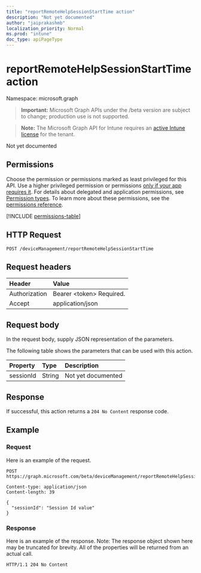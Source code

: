 ```yaml
---
title: "reportRemoteHelpSessionStartTime action"
description: "Not yet documented"
author: "jaiprakashmb"
localization_priority: Normal
ms.prod: "intune"
doc_type: apiPageType
---
```


# reportRemoteHelpSessionStartTime action

Namespace: microsoft.graph

> **Important:** Microsoft Graph APIs under the /beta version are subject to change; production use is not supported.

> **Note:** The Microsoft Graph API for Intune requires an [active Intune license](https://go.microsoft.com/fwlink/?linkid=839381) for the tenant.

Not yet documented

## Permissions
Choose the permission or permissions marked as least privileged for this API. Use a higher privileged permission or permissions [only if your app requires it](/graph/permissions-overview#best-practices-for-using-microsoft-graph-permissions). For details about delegated and application permissions, see [Permission types](/graph/permissions-overview#permission-types). To learn more about these permissions, see the [permissions reference](/graph/permissions-reference).

<!-- { "blockType": "permissions", "name": "intune_remoteassistance_devicemanagement_reportremotehelpsessionstarttime" } -->
[!INCLUDE [permissions-table](../includes/permissions/intune-remoteassistance-devicemanagement-reportremotehelpsessionstarttime-permissions.md)]

## HTTP Request
<!-- {
  "blockType": "ignored"
}
-->
``` http
POST /deviceManagement/reportRemoteHelpSessionStartTime
```

## Request headers
|Header|Value|
|:---|:---|
|Authorization|Bearer &lt;token&gt; Required.|
|Accept|application/json|

## Request body
In the request body, supply JSON representation of the parameters.

The following table shows the parameters that can be used with this action.

|Property|Type|Description|
|:---|:---|:---|
|sessionId|String|Not yet documented|



## Response
If successful, this action returns a `204 No Content` response code.

## Example

### Request
Here is an example of the request.
``` http
POST https://graph.microsoft.com/beta/deviceManagement/reportRemoteHelpSessionStartTime

Content-type: application/json
Content-length: 39

{
  "sessionId": "Session Id value"
}
```

### Response
Here is an example of the response. Note: The response object shown here may be truncated for brevity. All of the properties will be returned from an actual call.
``` http
HTTP/1.1 204 No Content
```
